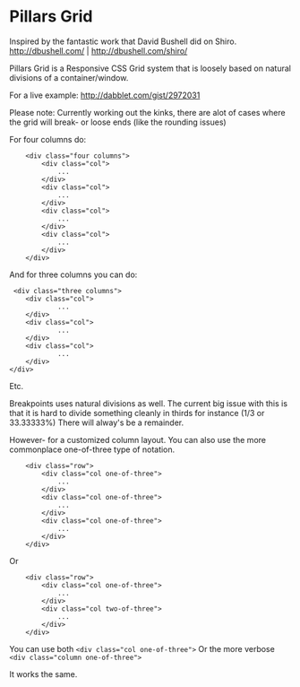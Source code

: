 Pillars Grid 
============

Inspired by the fantastic work that David Bushell did on Shiro. http://dbushell.com/ | http://dbushell.com/shiro/

Pillars Grid is a Responsive CSS Grid system that is loosely based on natural divisions of a container/window. 

For a live example: http://dabblet.com/gist/2972031

Please note: Currently working out the kinks, there are alot of cases where the grid will break- or loose ends (like the rounding issues)

For four columns do:

        <div class="four columns">
            <div class="col">
                ...
            </div>
            <div class="col">
                ...
            </div>
            <div class="col">
                ...
            </div>
            <div class="col">
                ...
            </div>
        </div>

And for three columns you can do:

     <div class="three columns">
        <div class="col">
                ...
        </div>
        <div class="col">
                ...
        </div>
        <div class="col">
                ...
        </div>
    </div>
    
Etc.

Breakpoints uses natural divisions as well. The current big issue with this is that it is hard to divide something cleanly 
in thirds for instance (1/3 or 33.33333%) There will alway's be a remainder. 

However- for a customized column layout. You can also use the more commonplace one-of-three type of notation.

        <div class="row">
            <div class="col one-of-three">
                ...
            </div>
            <div class="col one-of-three">
                ...
            </div>
            <div class="col one-of-three">
                ...
            </div>
        </div>
        
Or

        <div class="row">
            <div class="col one-of-three">
                ...
            </div>
            <div class="col two-of-three">
                ...
            </div>
        </div>

You can use both  `<div class="col one-of-three">` Or the more verbose `<div class="column one-of-three">`
    
It works the same.

